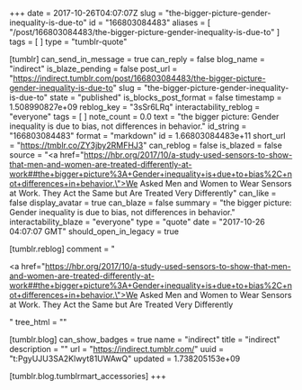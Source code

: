 +++
date = 2017-10-26T04:07:07Z
slug = "the-bigger-picture-gender-inequality-is-due-to"
id = "166803084483"
aliases = [ "/post/166803084483/the-bigger-picture-gender-inequality-is-due-to" ]
tags = [ ]
type = "tumblr-quote"

[tumblr]
can_send_in_message = true
can_reply = false
blog_name = "indirect"
is_blaze_pending = false
post_url = "https://indirect.tumblr.com/post/166803084483/the-bigger-picture-gender-inequality-is-due-to"
slug = "the-bigger-picture-gender-inequality-is-due-to"
state = "published"
is_blocks_post_format = false
timestamp = 1.508990827e+09
reblog_key = "3sSr6LRq"
interactability_reblog = "everyone"
tags = [ ]
note_count = 0.0
text = "the bigger picture: Gender inequality is due to bias, not differences in behavior."
id_string = "166803084483"
format = "markdown"
id = 1.66803084483e+11
short_url = "https://tmblr.co/ZY3jby2RMFHJ3"
can_reblog = false
is_blazed = false
source = "<a href=\"https://hbr.org/2017/10/a-study-used-sensors-to-show-that-men-and-women-are-treated-differently-at-work##the+bigger+picture%3A+Gender+inequality+is+due+to+bias%2C+not+differences+in+behavior.\">We Asked Men and Women to Wear Sensors at Work. They Act the Same but Are Treated Very Differently</a>"
can_like = false
display_avatar = true
can_blaze = false
summary = "the bigger picture: Gender inequality is due to bias, not differences in behavior."
interactability_blaze = "everyone"
type = "quote"
date = "2017-10-26 04:07:07 GMT"
should_open_in_legacy = true

[tumblr.reblog]
comment = "<p><a href=\"https://hbr.org/2017/10/a-study-used-sensors-to-show-that-men-and-women-are-treated-differently-at-work##the+bigger+picture%3A+Gender+inequality+is+due+to+bias%2C+not+differences+in+behavior.\">We Asked Men and Women to Wear Sensors at Work. They Act the Same but Are Treated Very Differently</a></p>"
tree_html = ""

[tumblr.blog]
can_show_badges = true
name = "indirect"
title = "indirect"
description = ""
url = "https://indirect.tumblr.com/"
uuid = "t:PgyUJU3SA2Klwyt81UWAwQ"
updated = 1.738205153e+09

[tumblr.blog.tumblrmart_accessories]
+++
